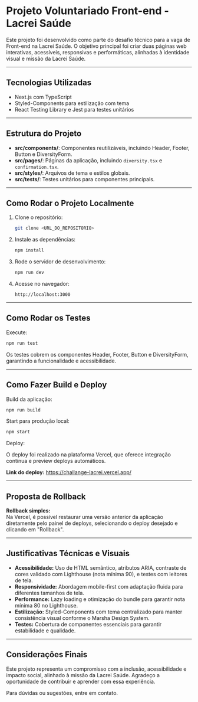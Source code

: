 # Projeto Voluntariado Front-end - Lacrei Saúde

Este projeto foi desenvolvido como parte do desafio técnico para a vaga de Front-end na Lacrei Saúde. O objetivo principal foi criar duas páginas web interativas, acessíveis, responsivas e performáticas, alinhadas à identidade visual e missão da Lacrei Saúde.

---

## Tecnologias Utilizadas

- Next.js com TypeScript
- Styled-Components para estilização com tema
- React Testing Library e Jest para testes unitários

---

## Estrutura do Projeto

- **src/components/**: Componentes reutilizáveis, incluindo Header, Footer, Button e DiversityForm.
- **src/pages/**: Páginas da aplicação, incluindo `diversity.tsx` e `confirmation.tsx`.
- **src/styles/**: Arquivos de tema e estilos globais.
- **src/tests/**: Testes unitários para componentes principais.

---

## Como Rodar o Projeto Localmente

1. Clone o repositório:

    ```bash
    git clone <URL_DO_REPOSITORIO>
    ```

2. Instale as dependências:

    ```bash
    npm install
    ```

3. Rode o servidor de desenvolvimento:

    ```bash
    npm run dev
    ```

4. Acesse no navegador:

    ```
    http://localhost:3000
    ```

---

## Como Rodar os Testes

Execute:

```bash
npm run test
```

Os testes cobrem os componentes Header, Footer, Button e DiversityForm, garantindo a funcionalidade e acessibilidade.

---

## Como Fazer Build e Deploy

Build da aplicação:

```bash
npm run build
```

Start para produção local:

```bash
npm start
```

Deploy:

O deploy foi realizado na plataforma Vercel, que oferece integração contínua e preview deploys automáticos.

**Link do deploy:** https://challange-lacrei.vercel.app/

---

## Proposta de Rollback

**Rollback simples:**  
Na Vercel, é possível restaurar uma versão anterior da aplicação diretamente pelo painel de deploys, selecionando o deploy desejado e clicando em "Rollback".

---

## Justificativas Técnicas e Visuais

- **Acessibilidade:** Uso de HTML semântico, atributos ARIA, contraste de cores validado com Lighthouse (nota mínima 90), e testes com leitores de tela.
- **Responsividade:** Abordagem mobile-first com adaptação fluida para diferentes tamanhos de tela.
- **Performance:** Lazy loading e otimização do bundle para garantir nota mínima 80 no Lighthouse.
- **Estilização:** Styled-Components com tema centralizado para manter consistência visual conforme o Marsha Design System.
- **Testes:** Cobertura de componentes essenciais para garantir estabilidade e qualidade.

---

## Considerações Finais

Este projeto representa um compromisso com a inclusão, acessibilidade e impacto social, alinhado à missão da Lacrei Saúde. Agradeço a oportunidade de contribuir e aprender com essa experiência.

Para dúvidas ou sugestões, entre em contato.